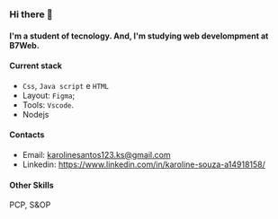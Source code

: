 ### Hi there 👋
#### I'm a student of tecnology. And, I'm studying web develompment at B7Web.

#### Current stack
- `Css`, `Java script` e `HTML`
- Layout: `Figma`;
- Tools: `Vscode`.
- Nodejs

#### Contacts
- Email: karolinesantos123.ks@gmail.com
- Linkedin: https://www.linkedin.com/in/karoline-souza-a14918158/

#### Other Skills
PCP, S&OP
